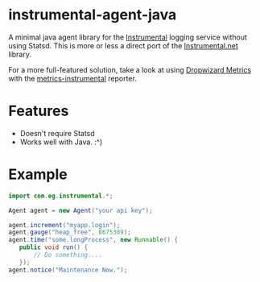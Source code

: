 instrumental-agent-java
=======================

A minimal java agent library for the [Instrumental] logging service without using Statsd.
This is more or less a direct port of the [Instrumental.net](https://github.com/ralphrodkey/Instrumental.NET) library.

For a more full-featured solution, take a look at using [Dropwizard Metrics](http://dropwizard.io/metrics/) with the [metrics-instrumental](http://www.github.com/egineering-llc/metrics-instrumental) reporter.



Features
========
 - Doesn't require Statsd
 - Works well with Java. :^)

Example
=======
 ```Java
 import com.eg.instrumental.*;

 Agent agent = new Agent("your api key");

 agent.increment("myapp.login");
 agent.gauge("heap_free", 8675309);
 agent.time("some.longProcess", new Runnable() {
    public void run() {
        // Do something....
    });
 agent.notice("Maintenance Now.");
```

 [Instrumental]:http://instrumentalapp.com
